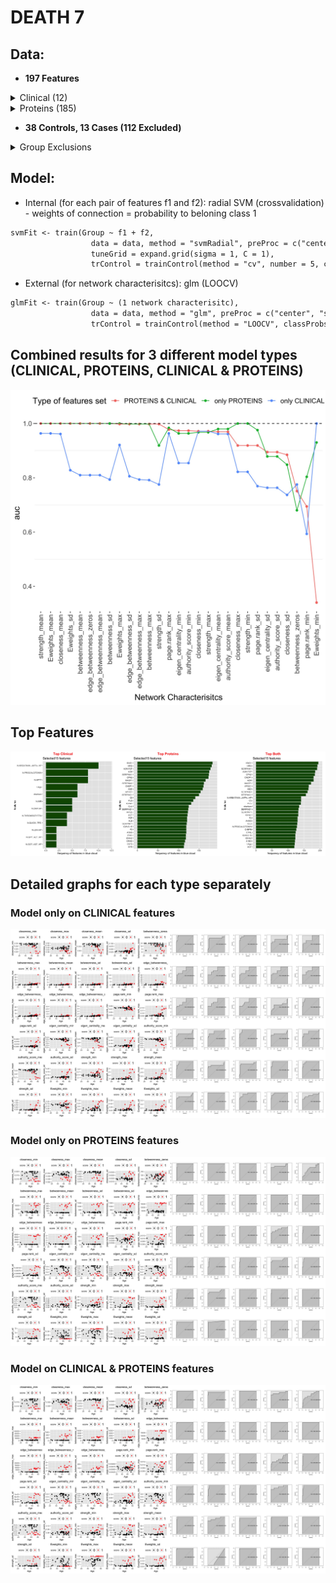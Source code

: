  
# DEATH 7
 
## Data: 
- **197 Features**
<details>
<summary>Clinical (12)</summary>
 <pre>
I.Age, charlson, N.THROMBOZYTEN, N.GOT..AST..HP, N.GPT..ALT..HP, N.LDH.HP, N.CRP.HP, N.PROCALCITONIN, 
N.INR, N.QUICK..TPZ., N.KREATININ..JAFFe..HP, N.APTT
 </pre>
</details>
<details>
<summary>Proteins (185)</summary>
 <pre>
C4A.C4B, ALB, TTR, MST1, MASP1, ITIH1, IGLC7, A2M, C7, APOB, KNG1, APOE, C3, FN1, CFI, F10, PIGR, 
SERPINC1, IGLC7.IGLL5, HRG, SERPINA3, TF, IGLC2.IGLC3, IGKC, ITIH4, C8G, ITIH2, IGHV3.23, IGHV3.64D, 
CP, SELL, C4B, C9, AFM, CST3, C5, AMBP, CD14, VWF, A2M.PZP, GSN, FCGBP, IGHV3.13, CFH, AZGP1, 
ACTA2.ACTB.ACTG1.ACTG2, CPN2, PGLYRP2, IGLL5, APOA1, FGB, CFB, FGG, FBLN1, C6, APOA4, C8A, CNDP1, 
LRG1, CRP, C4BPB, S100A8, IGHG1.IGHG3, AGT, F11, CD44, FGA, SERPINF1, APOL1, SERPINA7, APOH, IGHV5.51, 
PROS1, IGHV1.18, IGKV1.5, IGKV3.20, CLU, LBP, CFD, PLG, LPA, A1BG, HP, HP.HPR, SERPINA1, C2, SERPINA6, 
F5, IGHV3.49, CPB2, CFP, GC, IGHG2, C8B, C4BPA, F12, CLEC3B, CFH.CFHR1, C1R, F13B, AHSG, IGHG3, APOD, KLKB1, 
C1S, CD5L, HPX, VTN, ATRN, JCHAIN, APOC3, IGHA2, IGHA1, IGHV3.15, IGHG1, IGFALS, ITIH3, SERPING1, SERPINA4, 
IGHM, ORM1.ORM2, F2, ACTB.ACTG1, RBP4, C1QA, C1QB, SERPINF2, IGKV2.30, IGHV1.2, C1RL, CPN1, SAA4, SAA1.SAA2, 
IGHG2.IGHG3, APOC1, HBB, ORM2, IGHA1.IGHA2, ECM1, FCN3, LGALS3BP, IGHG4, ORM1, APOA2, APOC2, F13A1, SERPINA10, 
PON1, SERPIND1, HABP2, HBD, SAA1, F9, GPLD1, HBA1, GPX3, LUM, C1QC, MBL2, TGFBI, PRG4, LYZ, PPBP, 
IGHV3.30.IGHV3.30.5, PZP, ACTBL2, SHBG, CFHR2, IGLV3.19, CFHR5, HBB.HBD, APOM, S100A9, IGKV1.17, IGLV1.51, 
IGKV4.1, C4A, IGHV3.72, HPR, IGHV4.34.IGHV4.38.2, LCAT, CFHR1, IGLV3.21, B2M, IGHV1.69
 </pre>
</details>

- **38 Controls, 13 Cases (112 Excluded)**
 <details>
<summary>Group Exclusions</summary>
<br>From the point a patient has a WHO=7, they die (1) or survive (0)	
<br>
<pre>
| Aux.Id      | Group    | Reason for exclusion                |
|-------------|----------|-------------------------------------|
| C19-CB-0000 | Excluded | Incomplete data                     |
| C19-CB-0001 | Excluded | All points <7                       |
| C19-CB-0003 | Excluded | All points <7                       |
| C19-CB-0005 | Excluded | All points <7                       |
| C19-CB-0008 | 0        |                                     |
| C19-CB-0009 | 0        |                                     |
| C19-CB-0010 | Excluded | All points <7                       |
| C19-CB-0012 | Excluded | All points <7                       |
| C19-CB-0013 | 1        |                                     |
| C19-CB-0016 | 1        |                                     |
| C19-CB-0018 | Excluded | All points <7                       |
| C19-CB-0020 | Excluded | All points <7                       |
| C19-CB-0021 | Excluded | All points <7                       |
| C19-CB-0022 | Excluded | All points <7                       |
| C19-CB-0023 | Excluded | All points <7                       |
| C19-CB-0025 | 0        |                                     |
| C19-CB-0026 | Excluded | All points <7                       |
| C19-CB-0029 | Excluded | All points <7                       |
| C19-CB-0030 | Excluded | All points <7                       |
| C19-CB-0032 | 1        |                                     |
| C19-CB-0033 | 0        |                                     |
| C19-CB-0035 | Excluded | All points <7                       |
| C19-CB-0036 | 1        |                                     |
| C19-CB-0037 | Excluded | All points <7                       |
| C19-CB-0038 | Excluded | All points <7                       |
| C19-CB-0039 | Excluded | All points <7                       |
| C19-CB-0041 | Excluded | All points <7                       |
| C19-CB-0042 | Excluded | All points <7                       |
| C19-CB-0043 | Excluded | All points <7                       |
| C19-CB-0044 | Excluded | All points <7                       |
| C19-CB-0045 | Excluded | All points <7                       |
| C19-CB-0046 | Excluded | All points <7                       |
| C19-CB-0047 | Excluded | All points <7                       |
| C19-CB-0048 | Excluded | All points <7                       |
| C19-CB-0049 | Excluded | All points <7                       |
| C19-CB-0050 | Excluded | All points <7                       |
| C19-CB-0051 | Excluded | All points <7                       |
| C19-CB-0052 | Excluded | All points <7                       |
| C19-CB-0053 | Excluded | All points <7                       |
| C19-CB-0054 | Excluded | All points <7                       |
| C19-CB-0055 | Excluded | All points <7                       |
| C19-CB-0056 | Excluded | All points <7                       |
| C19-CB-0057 | 0        |                                     |
| C19-CB-0058 | 0        |                                     |
| C19-CB-0059 | 1        |                                     |
| C19-CB-0060 | Excluded | All points <7                       |
| C19-CB-0061 | 0        |                                     |
| C19-CB-0062 | 0        |                                     |
| C19-CB-0063 | Excluded | All points <7                       |
| C19-CB-0064 | 0        |                                     |
| C19-CB-0065 | Excluded | All points <7                       |
| C19-CB-0066 | Excluded | All points <7                       |
| C19-CB-0067 | Excluded | All points <7                       |
| C19-CB-0068 | Excluded | All points <7                       |
| C19-CB-0069 | Excluded | All points <7                       |
| C19-CB-0070 | Excluded | All points <7                       |
| C19-CB-0071 | Excluded | All points <7                       |
| C19-CB-0072 | Excluded | All points <7                       |
| C19-CB-0073 | Excluded | All points <7                       |
| C19-CB-0075 | Excluded | All points <7                       |
| C19-CB-0076 | 0        |                                     |
| C19-CB-0077 | Excluded | All points <7                       |
| C19-CB-0078 | Excluded | All points <7                       |
| C19-CB-0082 | 1        |                                     |
| C19-CB-0083 | 1        |                                     |
| C19-CB-0084 | Excluded | Incomplete data                     |
| C19-CB-0085 | 0        |                                     |
| C19-CB-0086 | Excluded | All points <7                       |
| C19-CB-0087 | Excluded | All points <7                       |
| C19-CB-0088 | Excluded | All points <7                       |
| C19-CB-0089 | Excluded | All points <7                       |
| C19-CB-0090 | 0        |                                     |
| C19-CB-0091 | Excluded | All points <7                       |
| C19-CB-0092 | Excluded | All points <7                       |
| C19-CB-0094 | 1        |                                     |
| C19-CB-0095 | Excluded | All points <7                       |
| C19-CB-0096 | Excluded | Incomplete data                     |
| C19-CB-0097 | Excluded | Refused treatment and died          |
| C19-CB-0098 | 0        |                                     |
| C19-CB-0099 | 0        |                                     |
| C19-CB-0100 | Excluded | All points <7                       |
| C19-CB-0101 | Excluded | All points <7                       |
| C19-CB-0102 | Excluded | Incomplete data                     |
| C19-CB-0103 | 1        |                                     |
| C19-CB-0104 | Excluded | Incomplete data                     |
| C19-CB-0106 | Excluded | Incomplete data                     |
| C19-CB-0107 | Excluded | All points <7                       |
| C19-CB-0108 | 0        |                                     |
| C19-CB-0109 | 0        |                                     |
| C19-CB-0111 | Excluded | Incomplete data                     |
| C19-CB-0112 | 0        |                                     |
| C19-CB-0113 | 0        |                                     |
| C19-CB-0114 | Excluded | All points <7                       |
| C19-CB-0115 | Excluded | All points <7                       |
| C19-CB-0116 | Excluded | All points <7                       |
| C19-CB-0117 | Excluded | All points <7                       |
| C19-CB-0118 | Excluded | All points <7                       |
| C19-CB-0119 | Excluded | All points <7                       |
| C19-CB-0120 | 0        |                                     |
| C19-CB-0121 | Excluded | All points <7                       |
| C19-CB-0122 | Excluded | All points <7                       |
| C19-CB-0123 | Excluded | All points <7                       |
| C19-CB-0124 | 0        |                                     |
| C19-CB-0125 | Excluded | All points <7                       |
| C19-CB-0126 | 0        |                                     |
| C19-CB-0127 | 0        |                                     |
| C19-CB-0128 | 1        |                                     |
| C19-CB-0129 | Excluded | All points <7                       |
| C19-CB-0130 | 0        |                                     |
| C19-CB-0131 | Excluded | All points <7                       |
| C19-CB-0132 | Excluded | Refused treatment and died          |
| C19-CB-0133 | 0        |                                     |
| C19-CB-0134 | Excluded | All points <7                       |
| C19-CB-0135 | 0        |                                     |
| C19-CB-0136 | 0        |                                     |
| C19-CB-0137 | 0        |                                     |
| C19-CB-0138 | Excluded | Incomplete data                     |
| C19-CB-0139 | Excluded | Incomplete data                     |
| C19-CB-0140 | Excluded | Incomplete data                     |
| C19-CB-0141 | Excluded | Incomplete data                     |
| C19-CB-0142 | Excluded | All points <7                       |
| C19-CB-0143 | Excluded | Incomplete data                     |
| C19-CB-0144 | Excluded | Incomplete data                     |
| C19-CB-0145 | Excluded | Incomplete data                     |
| C19-CB-0147 | Excluded | Incomplete data                     |
| C19-CB-0148 | Excluded | Incomplete data                     |
| C19-CB-0149 | Excluded | Incomplete data                     |
| C19-CB-0150 | 0        |                                     |
| C19-CB-0151 | Excluded | All points <7                       |
| C19-CB-0152 | Excluded | All points <7                       |
| C19-CB-0155 | Excluded | All points <7                       |
| C19-CB-0157 | Excluded | All points <7                       |
| C19-CB-0159 | 0        |                                     |
| C19-CB-0160 | 1        |                                     |
| C19-CB-0162 | 0        |                                     |
| C19-CB-0164 | 0        |                                     |
| C19-CB-0165 | 0        |                                     |
| C19-CB-0166 | Excluded | All points <7                       |
| C19-CB-0167 | Excluded | All points <7                       |
| C19-CB-0168 | Excluded | All points <7                       |
| C19-CB-0169 | 1        |                                     |
| C19-CB-0170 | 1        | But first point missing (assume >6) |
| C19-CB-0175 | Excluded | Incomplete Data                     |
| C19-CB-0176 | 0        |                                     |
| C19-CB-0179 | Excluded | All points <7                       |
| C19-CB-0180 | Excluded | Incomplete data                     |
| C19-CB-0181 | Excluded | All points <7                       |
| C19-CB-0196 | Excluded | All points <7                       |
| C19-CB-0197 | Excluded | All points <7                       |
| C19-CB-0198 | 0        |                                     |
| C19-CB-0199 | 0        |                                     |
| C19-CB-0214 | 0        |                                     |
| C19-CB-0215 | 0        |                                     |
| C19-CB-0216 | Excluded | All points <7                       |
| C19-CB-0217 | Excluded | All points <7                       |
| C19-CB-0218 | 0        |                                     |
| C19-CB-0219 | Excluded | All points <7                       |
| C19-CB-0220 | Excluded | Refused treatment and died          |
| C19-CB-0221 | Excluded | All points <7                       |
| C19-CB-0222 | Excluded | All points <7                       |
| C19-CB-0223 | Excluded | All points <7                       |
| C19-CB-0224 | Excluded | All points <7                       |
| C19-CB-0225 | Excluded | Incomplete data                     |
</pre>
</details>
 
## Model:
 - Internal (for each pair of features f1 and f2): radial SVM (crossvalidation) - weights of connection = probability to beloning class 1
 ```markdown
 svmFit <- train(Group ~ f1 + f2,
                   data = data, method = "svmRadial", preProc = c("center", "scale"),metric = "ROC",
                   tuneGrid = expand.grid(sigma = 1, C = 1),
                   trControl = trainControl(method = "cv", number = 5, classProbs = TRUE, summaryFunction = twoClassSummary))
 ```
 - External (for network characterisitcs): glm (LOOCV)
 ```markdown
 glmFit <- train(Group ~ (1 network characterisitc),
                   data = data, method = "glm", preProc = c("center", "scale"), metric = "ROC",
                   trControl = trainControl(method = "LOOCV", classProbs = TRUE, summaryFunction = twoClassSummary))
 ```
## Combined results for 3 different model types (CLINICAL,  PROTEINS, CLINICAL & PROTEINS)
![Image](FINAL_DIED_7.jpg)

## Top Features
![Image](DIED_7_TOP.jpg)

## Detailed graphs for each type separately
### Model only on CLINICAL features
![Image](RESULTS_DIED_7_clinical_1.jpg)
### Model only on PROTEINS features
![Image](RESULTS_DIED_7_proteins_1.jpg)
### Model on CLINICAL & PROTEINS features
![Image](RESULTS_DIED_7_full_1.jpg)
